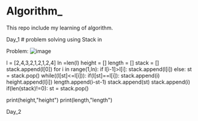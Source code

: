 # Algorithm_

This repo include my learning of algorithm. 

Day_1  # problem solving using Stack in

Problem: 
![image](https://user-images.githubusercontent.com/35992124/218293713-513ac47f-3b06-4964-8cfc-c5b6e30879c4.png)


l = [2,4,3,2,1,2,1,2,4]
ln =len(l)
height = []
length = []
stack = []
stack.append(l[0])
for  i in range(1,ln):
     if l[i-1]>l[i]:
          stack.append(l[i])
     else:
          st = stack.pop()
          while((l[st]<=l[i])):
               if(l[st]==l[i]):
                    stack.append(i)
                    height.append(l[i])
                    length.append(i-st-1)
                    stack.append(st)
                    stack.append(i)
                    if(len(stack)!=0):
                         st = stack.pop()

print(height,"height")
print(length,"length")





Day_2
